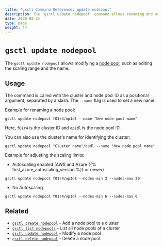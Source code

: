 ```yaml
---
title: "gsctl Command Reference: update nodepool"
description: The 'gsctl update nodepool' command allows renaming and scaling of a node pool.
date: 2020-08-25
type: page
weight: 44
---
```


# `gsctl update nodepool`

The `gsctl update nodepool` allows modifying a [node pool](/basics/nodepools/), such as editing the scaling range and the name.

## Usage

The command is called with the cluster and node pool ID as a positional argument,
separated by a slash. The `--name` flag is used to set a new name.

Example for renaming a node pool:

```nohighlight
gsctl update nodepool f01r4/op1dl --name "New node pool name"
```

Here, `f01r4` is the cluster ID and `op1dl` is the node pool ID.

You can also use the cluster's name for identifying the cluster:

```nohighlight
gsctl update nodepool "Cluster name"/opdl --name "New node pool name"
```

Example for adjusting the scaling limits:

* Autoscaling enabled (AWS and Azure {{% first_azure_autoscaling_version %}} or newer)

```nohighlight
gsctl update nodepool f01r4/op1dl --nodes-min 3 --nodes-max 20
```

* No Autoscaling

```nohighlight
gsctl update nodepool f01r4/op1dl --nodes-min 6 --nodes-max 6
```

## Related

* [`gsctl create nodepool`](/reference/gsctl/create-nodepool/) - Add a node pool to a cluster
* [`gsctl list nodepools`](/reference/gsctl/list-nodepools/) - List all node pools of a cluster
* [`gsctl update nodepool`](/reference/gsctl/update-nodepool/) - Modify a node pool
* [`gsctl delete nodepool`](/reference/gsctl/delete-nodepool/) - Delete a node pool
